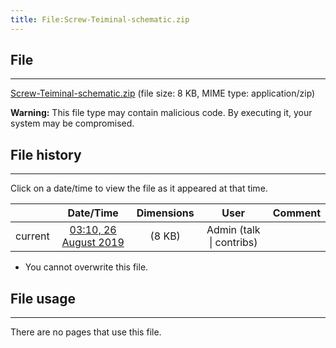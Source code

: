 ```yaml
---
title: File:Screw-Teiminal-schematic.zip
---
```


## File
--------

[Screw-Teiminal-schematic.zip](https://wiki.elecrow.com/images/d/d3/Screw-Teiminal-schematic.zip) (file size: 8 KB, MIME type: application/zip)

**Warning:** This file type may contain malicious code. By executing it, your system may be compromised.

## File history
--------

Click on a date/time to view the file as it appeared at that time.

|         |                          Date/Time                           | Dimensions  |                             User                             | Comment |
| :-----: | :----------------------------------------------------------: | :---------: | :----------------------------------------------------------: | :-----: |
| current | [03:10, 26 August 2019](https://wiki.elecrow.com/images/d/d3/Screw-Teiminal-schematic.zip) | (8 KB) | Admin (talk \| contribs) |         |

- You cannot overwrite this file.

## File usage
--------

There are no pages that use this file.